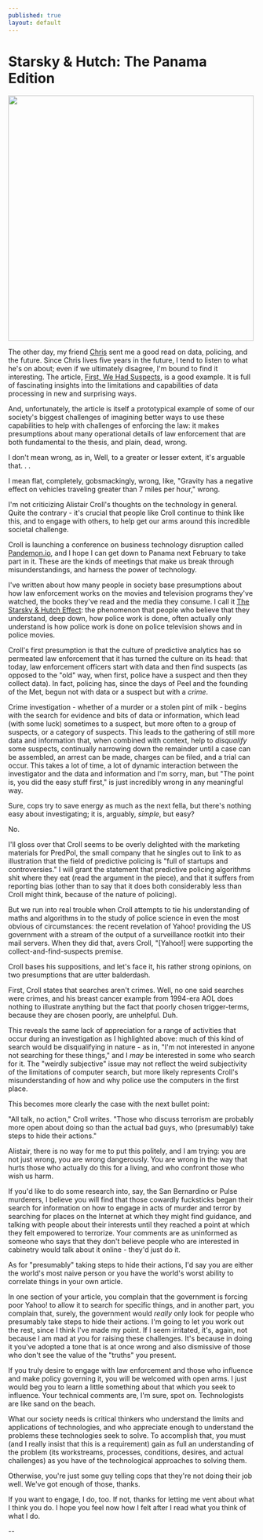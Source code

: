 ```yaml
---
published: true
layout: default
---
```

<h1>Starsky & Hutch: The Panama Edition</h1>
<p><img class="right" width="500px" src="https://nselby.github.io/assets/img/data_for_starsky.png" /></p>

The other day, my friend <a href="https://twitter.com/cpswan" target="_blank">Chris</a> sent me a good read on data, policing, and the future. Since Chris lives five years in the future, I tend to listen to what he's on about; even if we ultimately disagree, I'm bound to find it interesting. The article, <a href="https://medium.com/@acroll/first-we-had-suspects-40ebdb4d5fd#.9m7wyxxhf" target="_blank">First, We Had Suspects</a>, is a good example. It is full of fascinating insights into the limitations and capabilities of data processing in new and surprising ways. 

And, unfortunately, the article is itself a prototypical example of some of our society's biggest challenges of imagining better ways to use these capabilities to help with challenges of enforcing the law: it makes presumptions about many operational details of law enforcement that are both fundamental to the thesis, and plain, dead, wrong. 

I don't mean wrong, as in, Well, to a greater or lesser extent, it's arguable that. . . 

I mean flat, completely, gobsmackingly, wrong, like, "Gravity has a negative effect on vehicles traveling greater than 7 miles per hour," wrong. 

I'm not criticizing Alistair Croll's thoughts on the technology in general. Quite the contrary - it's crucial that people like Croll continue to think like this, and to engage with others, to help get our arms around this incredible societal challenge. 

Croll is launching a conference on business technology disruption called <a href="https://pandemon.io" target="_blank">Pandemon.io</a>, and I hope I can get down to Panama next February to take part in it. These are the kinds of meetings that make us break through misunderstandings, and harness the power of technology. 

I've written about how many people in society base presumptions about how law enforcement works on the movies and television programs they've watched, the books they've read and the media they consume. I call it <a href="https://nselby.github.io/Are-You-Certain/" target="_blank">The Starsky & Hutch Effect</a>: the phenomenon that people who believe that they understand, deep down, how police work is done, often actually only understand is how police work is done on police television shows and in police movies. 

Croll's first presumption is that the culture of predictive analytics has so permeated law enforcement that it has turned the culture on its head: that today, law enforcement officers start with data and then find suspects (as opposed to the "old" way, when first, police have a suspect and then they collect data). In fact, policing has, since the days of Peel and the founding of the Met, begun not with data or a suspect but with a <em>crime</em>. 

Crime investigation - whether of a murder or a stolen pint of milk - begins with the search for evidence and bits of data or information, which lead (with some luck) sometimes to a suspect, but more often to a group of suspects, or a category of suspects. This leads to the gathering of still more data and information that, when combined with context, help to <em>disqualify</em> some suspects, continually narrowing down the remainder until a case can be assembled, an arrest can be made, charges can be filed, and a trial can occur. This takes a lot of time, a lot of dynamic interaction between the investigator and the data and information and I'm sorry, man, but "The point is, you did the easy stuff first," is just incredibly wrong in any meaningful way.

Sure, cops try to save energy as much as the next fella, but there's nothing easy about investigating; it is, arguably,  <em>simple</em>, but easy? 

No.

I'll gloss over that Croll seems to be overly delighted with the marketing materials for PredPol, the small company that he singles out to link to as illustration that the field of predictive policing is "full of startups and controversies." I will grant the statement that predictive policing algorithms shit where they eat (read the argument in the piece), and that it suffers from reporting bias (other than to say that it does both considerably less than Croll might think, because of the nature of policing). 

But we run into real trouble when Croll attempts to tie his understanding of maths and algorithms in to the study of police science in even the most obvious of circumstances: the recent revelation of Yahoo! providing the US government with a stream of the output of a surveillance rootkit into their mail servers.  When they did that, avers Croll, "[Yahoo!] were supporting the collect-and-find-suspects premise. 

Croll bases his suppositions, and let's face it, his rather strong opinions, on two presumptions that are utter balderdash. 

First, Croll states that searches aren't crimes. Well, no one said searches were crimes, and his breast cancer example from 1994-era AOL does nothing to illustrate anything but the fact that poorly chosen trigger-terms, because they are chosen poorly, are unhelpful. Duh. 

This reveals the same lack of appreciation for a range of activities that occur during an investigation as I highlighted above: much of this kind of search would be disqualifying in nature - as in, "I'm not interested in anyone not searching for these things," and I <em>may</em> be interested in some who search for it. The "weirdly subjective" issue may not reflect the weird subjectivity of the limitations of computer search, but more likely represents Croll's misunderstanding of how and why police use the computers in the first place. 

This becomes more clearly the case with the next bullet point: 

"All talk, no action," Croll writes. "Those who discuss terrorism are probably more open about doing so than the actual bad guys, who (presumably) take steps to hide their actions." 

Alistair, there is no way for me to put this politely, and I am trying: you are not just wrong, you are wrong dangerously. You are wrong in the way that hurts those who actually do this for a living, and who confront those who wish us harm. 

If you'd like to do some research into, say, the San Bernardino or Pulse murderers, I believe you will find that those cowardly fucksticks began their search for information on how to engage in acts of murder and terror by searching for places on the Internet at which they might find guidance, and talking with people about their interests until they reached a point at which they felt empowered to terrorize. Your comments are as uninformed as someone who says that they don't believe people who are interested in cabinetry would talk about it online - they'd just do it. 

As for "presumably" taking steps to hide their actions, I'd say you are either the world's most naive person or you have the world's worst ability to correlate things in your own article.

In one section of your article, you complain that the government is forcing poor Yahoo! to allow it to search for specific things, and in another part, you complain that, surely, the government would <em>really</em> only look for people who presumably take steps to hide their actions. I'm going to let you work out the rest, since I think I've made my point. If I seem irritated, it's, again, not because I am mad at you for raising these challenges. It's because in doing it you've adopted a tone that is at once wrong and also dismissive of those who don't see the value of the "truths" you present. 

If you truly desire to engage with law enforcement and those who influence and make policy governing it, you will be welcomed with open arms. I just would beg you to learn a little something about that which you seek to influence. Your technical comments are, I'm sure, spot on. Technologists are like sand on the beach. 

What our society needs is critical thinkers who understand the limits and applications of technologies, and who appreciate enough to understand the problems these technologies seek to solve. To accomplish that, you must (and I really insist that this is a requirement) gain as full an understanding of the problem (its workstreams, processes, conditions, desires, and actual challenges) as you have of the technological approaches to solving them. 

Otherwise, you're just some guy telling cops that they're not doing their job well. We've got enough of those, thanks. 

If you want to engage, I do, too. If not, thanks for letting me vent about what I think you do. I hope you feel now how I felt after I read what you think of what I do. 

--












